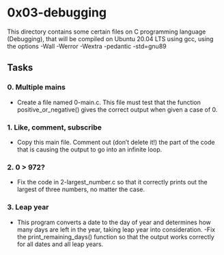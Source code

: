# 0x03-debugging
This directory contains some certain files on C programming language (Debugging), that will be compiled on Ubuntu 20.04 LTS using gcc, using the options -Wall -Werror -Wextra -pedantic -std=gnu89

## Tasks
### 0. Multiple mains
- Create a file named 0-main.c. This file must test that the function positive_or_negative() gives the correct output when given a case of 0.

### 1. Like, comment, subscribe
- Copy this main file. Comment out (don’t delete it!) the part of the code that is causing the output to go into an infinite loop.

### 2. 0 > 972?
- Fix the code in 2-largest_number.c so that it correctly prints out the largest of three numbers, no matter the case.

### 3. Leap year
- This program converts a date to the day of year and determines how many days are left in the year, taking leap year into consideration.
-Fix the print_remaining_days() function so that the output works correctly for all dates and all leap years.
